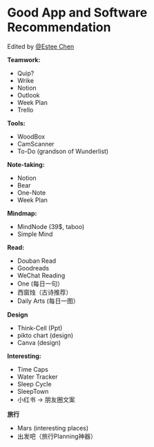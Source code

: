 # Good App and Software Recommendation
Edited by [@Estee Chen](https://github.com/esteechenyiwei)

**Teamwork:**
* Quip?
* Wrike
* Notion
* Outlook
* Week Plan
* Trello

**Tools:**
* WoodBox
* CamScanner
* To-Do (grandson of Wunderlist)

**Note-taking:**
* Notion
* Bear
* One-Note
* Week Plan

**Mindmap:**

* MindNode (39$, taboo)
* Simple Mind

**Read:**
* Douban Read
* Goodreads
* WeChat Reading
* One (每日一句）
* 西窗烛（古诗推荐）
* Daily Arts (每日一图）

**Design**
* Think-Cell (Ppt)
* pikto chart (design)
* Canva (design)

**Interesting:**
* Time Caps
* Water Tracker
* Sleep Cycle
* SleepTown
* 小红书 -> 朋友圈文案

**旅行**
* Mars (interesting places)
* 出发吧（旅行Planning神器）
